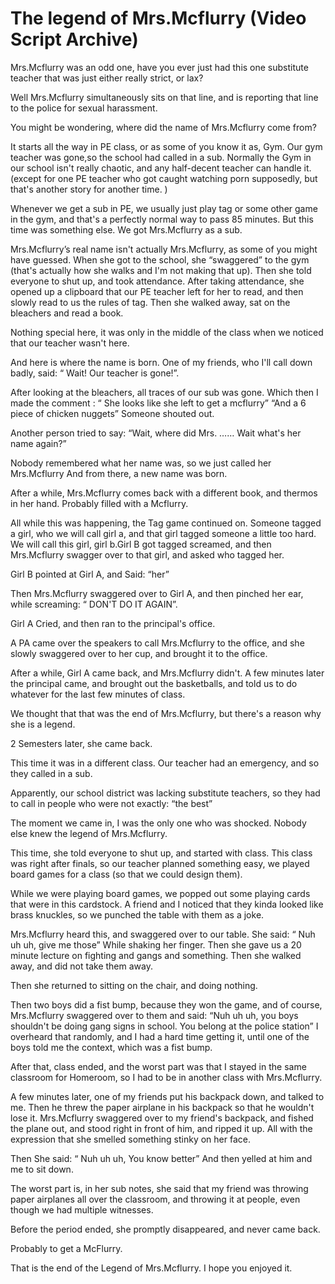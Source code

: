 # The legend of Mrs.Mcflurry (Video Script Archive)

Mrs.Mcflurry was an odd one, have you ever just had this one substitute teacher that was just either really strict, or lax? 

Well Mrs.Mcflurry simultaneously sits on that line, and is reporting that line to the police for sexual harassment. 

You might be wondering, where did the name of Mrs.Mcflurry come from?


It starts all the way in PE class, or as some of you know it as, Gym. Our gym teacher was gone,so the school had called in a sub. Normally the Gym in our school isn't really chaotic, and any half-decent teacher can handle it. (except for one PE teacher who got caught watching porn supposedly, but that's another story for another time. )

Whenever we get a sub in PE, we usually just play tag or some other game in the gym, and that's a perfectly normal way to pass 85 minutes. But this time was something else. We got Mrs.Mcflurry as a sub.

Mrs.Mcflurry’s real name isn't actually Mrs.Mcflurry, as some of you might have guessed. When she got to the school, she “swaggered” to the gym (that's actually how she walks and I'm not making that up). Then she told everyone to shut up, and took attendance. After taking attendance, she opened up a clipboard that our PE teacher left for her to read, and then slowly read to us the rules of tag. Then she walked away, sat on the bleachers and read a book. 

Nothing special here, it was only in the middle of the class when we noticed that our teacher wasn't here. 

And here is where the name is born. One of my friends, who I'll call down badly, said: “ Wait! Our teacher is gone!”.

After looking at the bleachers, all traces of our sub was gone. Which then I made the comment : “ She looks like she left to get a mcflurry” 
“And a 6 piece of chicken nuggets” Someone shouted out. 

Another person tried to say: “Wait, where did Mrs. …… Wait what's her name again?”

Nobody remembered what her name was, so we just called her Mrs.Mcflurry And from there, a new name was born. 

After a while, Mrs.Mcflurry comes back with a different book, and thermos in her hand. Probably filled with a Mcflurry.

All while this was happening, the Tag game continued on. Someone tagged a girl, who we will call girl a, and that girl tagged someone a little too hard. We will call this girl, girl b.Girl B got tagged screamed, and then Mrs.Mcflurry swagger over to that girl, and asked who tagged her.

Girl B pointed at Girl A, and Said: “her” 

Then Mrs.Mcflurry swaggered over to Girl A, and then pinched her ear, while screaming: “ DON'T DO IT AGAIN”.

Girl A Cried, and then ran to the principal's office.

A PA came over the speakers to call Mrs.Mcflurry to the office, and she slowly swaggered over to her cup, and brought it to the office. 

After a while, Girl A came back, and Mrs.Mcflurry didn't. A few minutes later the principal came, and brought out the basketballs, and told us to do whatever for the last few minutes of class. 

We thought that that was the end of Mrs.Mcflurry, but there's a reason why she is a legend. 

2 Semesters later, she came back.

This time it was in a different class. Our teacher had an emergency, and so they called in a sub. 

Apparently, our school district was lacking substitute teachers, so they had to call in people who were not exactly: “the best” 

The moment we came in, I was the only one who was shocked. Nobody else knew the legend of Mrs.Mcflurry.

This time, she told everyone to shut up, and started with class. This class was right after finals, so our teacher planned something easy, we played board games for a class (so that we could design them).

While we were playing board games, we popped out some playing cards that were in this cardstock. A friend and I noticed that they kinda looked like brass knuckles, so we punched the table with them as a joke. 

Mrs.Mcflurry heard this, and swaggered over to our table. She said: “ Nuh uh uh, give me those” While shaking her finger.  Then she gave us a 20 minute lecture on fighting and gangs and something. Then she walked away, and did not take them away. 

Then she returned to sitting on the chair, and doing nothing.

Then two boys did a fist bump, because they won the game, and of course, Mrs.Mcflurry swaggered over to them and said: “Nuh uh uh, you boys shouldn't be doing gang signs in school. You belong at the police station” I overheard that randomly, and I had a hard time getting it, until one of the boys told me the context, which was a fist bump.

After that, class ended, and the worst part was that I stayed in the same classroom for Homeroom, so I had to be in another class with Mrs.Mcflurry. 

A few minutes later, one of my friends put his backpack down, and talked to me. Then he threw the paper airplane in his backpack so that he wouldn't lose it.  Mrs.Mcflurry swaggered over to my friend's backpack, and fished the plane out, and stood right in front of him, and ripped it up. All with the expression that she smelled something stinky on her face. 

Then She said: “ Nuh uh uh, You know better” And then yelled at him and me to sit down. 

The worst part is, in her sub notes, she said that my friend was throwing paper airplanes all over the classroom, and throwing it at people, even though we had multiple witnesses. 

Before the period ended, she promptly disappeared, and never came back. 

Probably to get a McFlurry.

That is the end of the Legend of Mrs.Mcflurry. I hope you enjoyed it.
